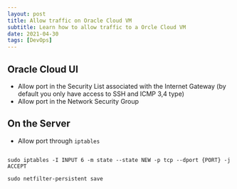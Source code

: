 ```yaml
---
layout: post
title: Allow traffic on Oracle Cloud VM
subtitle: Learn how to allow traffic to a Orcle Cloud VM
date: 2021-04-30
tags: [DevOps]
---
```


## Oracle Cloud UI
* Allow port in the Security List associated with the Internet Gateway (by default you only have access to SSH and ICMP 3,4 type)
* Allow port in the Network Security Group

## On the Server
* Allow port through `iptables`

<pre class="command-line" data-output="2"><code class="language-bash">
sudo iptables -I INPUT 6 -m state --state NEW -p tcp --dport {PORT} -j ACCEPT

sudo netfilter-persistent save
</code></pre>

